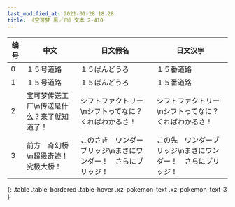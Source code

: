 ```yaml
---
last_modified_at: 2021-01-28 18:28
title: 《宝可梦 黑／白》文本 2-410
---
```

| 编号 | 中文 | 日文假名 | 日文汉字 |
| ---- | ---- | ---- | --- |
| 0 | １５号道路 | １５ばんどうろ | １５番道路 |
| 1 | １５号道路 | １５ばんどうろ | １５番道路 |
| 2 | 宝可梦传送工厂\n传送是什么？来了就知道了！ | シフトファクトリー\nシフトってなに？　くればわかるさ！ | シフトファクトリー\nシフトってなに？　くればわかるさ！ |
| 3 | 前方　奇幻桥\n超级奇迹！究极大桥！ | このさき　ワンダーブリッジ\nまさにワンダー！　さらにブリッジ！ | この先　ワンダーブリッジ\nまさにワンダー！　さらにブリッジ！ |
{: .table .table-bordered .table-hover .xz-pokemon-text .xz-pokemon-text-3 }